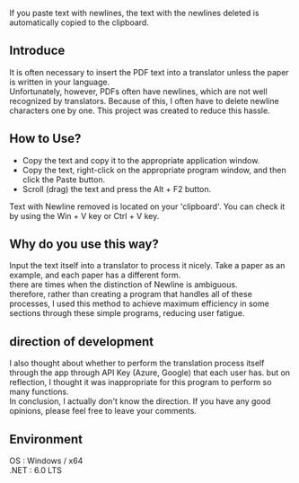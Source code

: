 If you paste text with newlines, the text with the newlines deleted is automatically copied to the clipboard.

## Introduce
It is often necessary to insert the PDF text into a translator unless the paper is written in your language.  
Unfortunately, however, PDFs often have newlines, which are not well recognized by translators. Because of this, I often have to delete newline characters one by one. This project was created to reduce this hassle.

## How to Use?
* Copy the text and copy it to the appropriate application window.  
* Copy the text, right-click on the appropriate program window, and then click the Paste button.  
* Scroll (drag) the text and press the Alt + F2 button.  

Text with Newline removed is located on your 'clipboard'. You can check it by using the Win + V key or Ctrl + V key.

## Why do you use this way?
Input the text itself into a translator to process it nicely. Take a paper as an example, and each paper has a different form.  
there are times when the distinction of Newline is ambiguous.  
therefore, rather than creating a program that handles all of these processes, I used this method to achieve maximum efficiency in some sections through these simple programs, reducing user fatigue.

## direction of development
I also thought about whether to perform the translation process itself through the app through API Key (Azure, Google) that each user has. but on reflection, I thought it was inappropriate for this program to perform so many functions.  
In conclusion, I actually don't know the direction. If you have any good opinions, please feel free to leave your comments.  

## Environment
OS : Windows / x64  
.NET : 6.0 LTS
